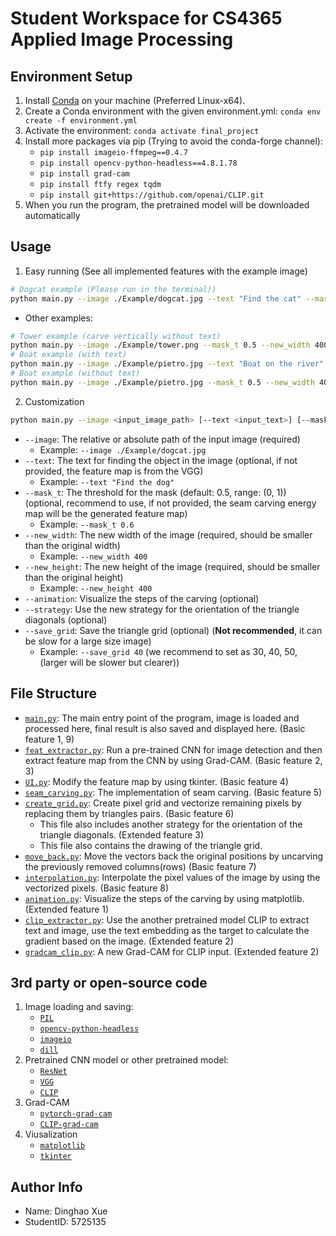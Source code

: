 # Student Workspace for CS4365 Applied Image Processing
## Environment Setup
1. Install [Conda](https://www.anaconda.com/download/) on your machine (Preferred Linux-x64).
2. Create a Conda environment with the given environment.yml: `conda env create -f environment.yml`
3. Activate the environment: `conda activate final_project`
4. Install more packages via pip (Trying to avoid the conda-forge channel):
    - `pip install imageio-ffmpeg==0.4.7`
    - `pip install opencv-python-headless==4.8.1.78`
    - `pip install grad-cam`
    - `pip install ftfy regex tqdm`
    - `pip install git+https://github.com/openai/CLIP.git`
5. When you run the program, the pretrained model will be downloaded automatically

## Usage
1. Easy running (See all implemented features with the example image) 
```bash
# Dogcat example (Please run in the terminal))
python main.py --image ./Example/dogcat.jpg --text "Find the cat" --mask_t 0.5 --new_width 539 --new_height 380 --animation --strategy --save_grid 30
```
- Other examples:
```bash
# Tower example (carve vertically without text)
python main.py --image ./Example/tower.png --mask_t 0.5 --new_width 400 --new_height 968
# Boat example (with text)
python main.py --image ./Example/pietro.jpg --text "Boat on the river" --mask_t 0.5 --new_width 400 --new_height 400
# Boat example (without text)
python main.py --image ./Example/pietro.jpg --mask_t 0.5 --new_width 400 --new_height 400
```

2. Customization
```bash
python main.py --image <input_image_path> [--text <input_text>] [--mask_t <mask_threshold>] --new_width <new_width> --new_height <new_height> [--animation] [--strategy] [--save_grid <fig_size>]
```
- `--image`: The relative or absolute path of the input image (required)
  - Example: `--image ./Example/dogcat.jpg`
- `--text`: The text for finding the object in the image (optional, if not provided, the feature map is from the VGG)
  - Example: `--text "Find the dog"`
- `--mask_t`: The threshold for the mask (default: 0.5, range: (0, 1)) (optional, recommend to use, if not provided, the seam carving energy map will be the generated feature map)
  - Example: `--mask_t 0.6`
- `--new_width`: The new width of the image (required, should be smaller than the original width)
  - Example: `--new_width 400`
- `--new_height`: The new height of the image (required, should be smaller than the original height)
  - Example: `--new_height 400`
- `--animation`: Visualize the steps of the carving (optional)
- `--strategy`: Use the new strategy for the orientation of the triangle diagonals (optional)
- `--save_grid`: Save the triangle grid (optional) (**Not recommended**, it can be slow for a large size image)
  - Example: `--save_grid 40` (we recommend to set as 30, 40, 50, (larger will be slower but clearer))

## File Structure
- [`main.py`](main.py): The main entry point of the program, image is loaded and processed here, final result is also saved and displayed here. (Basic feature 1, 9)
- [`feat_extractor.py`](./utils/feat_extractor.py): Run a pre-trained CNN for image detection and then extract feature map from the CNN by using Grad-CAM. (Basic feature 2, 3)
- [`UI.py`](./utils/UI.py): Modify the feature map by using tkinter. (Basic feature 4)
- [`seam_carving.py`](./utils/seam_carving.py): The implementation of seam carving. (Basic feature 5)
- [`create_grid.py`](./utils/animation.py): Create pixel grid and vectorize remaining pixels by replacing them by triangles pairs. (Basic feature 6)
  - This file also includes another strategy for the orientation of the triangle diagonals. (Extended feature 3)
  - This file also contains the drawing of the triangle grid.
- [`move_back.py`](./utils/move_back.py): Move the vectors back the original positions by uncarving the previously removed columns(rows) (Basic feature 7)
- [`interpolation.py`](./utils/interpolation.py): Interpolate the pixel values of the image by using the vectorized pixels. (Basic feature 8)
- [`animation.py`](./utils/animation.py): Visualize the steps of the carving by using matplotlib. (Extended feature 1)
- [`clip_extractor.py`](./utils/clip_extractor.py): Use the another pretrained model CLIP to extract text and image, use the text embedding as the target to calculate the gradient based on the image. (Extended feature 2)
- [`gradcam_clip.py`](./utils/gradcam_clip.py): A new Grad-CAM for CLIP input. (Extended feature 2)

## 3rd party or open-source code
1. Image loading and saving:
   - [`PIL`](https://github.com/python-pillow/Pillow)
   - [`opencv-python-headless`](https://github.com/opencv/opencv-python)
   - [`imageio`](https://github.com/imageio/imageio)
   - [`dill`](https://github.com/uqfoundation/dill)
2. Pretrained CNN model or other pretrained model:
   - [`ResNet`](https://github.com/pytorch/vision/blob/main/torchvision/models/resnet.py)
   - [`VGG`](https://github.com/pytorch/vision/blob/main/torchvision/models/vgg.py)
   - [`CLIP`](https://github.com/openai/CLIP)
3. Grad-CAM
   - [`pytorch-grad-cam`](https://github.com/jacobgil/pytorch-grad-cam)
   - [`CLIP-grad-cam`](https://github.com/kevinzakka/clip_playground)
4. Viusalization
   - [`matplotlib`](https://matplotlib.org/stable/)
   - [`tkinter`](https://docs.python.org/3/library/tkinter.html)

## Author Info
- Name: Dinghao Xue
- StudentID: 5725135